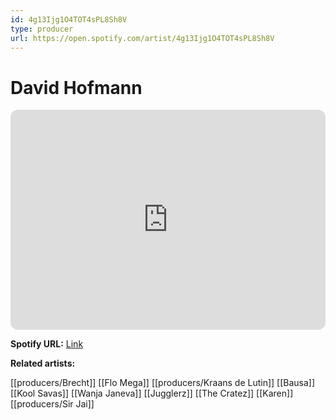 ```yaml
---
id: 4g13Ijg1O4TOT4sPL8Sh8V
type: producer
url: https://open.spotify.com/artist/4g13Ijg1O4TOT4sPL8Sh8V
---
```

# David Hofmann

<iframe style="border-radius:12px" src="https://open.spotify.com/embed/artist/4g13Ijg1O4TOT4sPL8Sh8V" width="100%" height="352" frameBorder="0" allowfullscreen="" allow="autoplay; clipboard-write; encrypted-media; fullscreen; picture-in-picture" loading="lazy"></iframe>

**Spotify URL:** [Link](https://open.spotify.com/artist/4g13Ijg1O4TOT4sPL8Sh8V)

**Related artists:**

[[producers/Brecht]]
[[Flo Mega]]
[[producers/Kraans de Lutin]]
[[Bausa]]
[[Kool Savas]]
[[Wanja Janeva]]
[[Jugglerz]]
[[The Cratez]]
[[Karen]]
[[producers/Sir Jai]]

